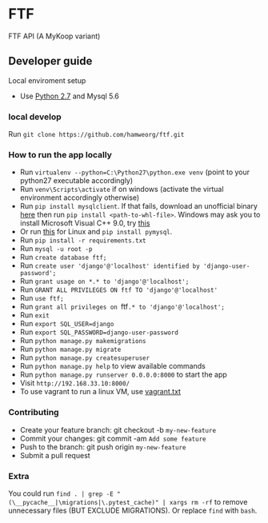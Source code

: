 # FTF

FTF API (A MyKoop variant)

## Developer guide

Local enviroment setup

- Use [Python 2.7](https://www.python.org/download/releases/2.7/) and Mysql 5.6

### local develop

Run `git clone https://github.com/hamweorg/ftf.git`

### How to run the app locally

- Run `virtualenv --python=C:\Python27\python.exe venv` (point to your python27 executable accordingly)
- Run `venv\Scripts\activate` if on windows (activate the virtual environment accordingly otherwise)
- Run `pip install mysqlclient`. If that fails, download an unofficial binary [here](https://www.lfd.uci.edu/~gohlke/pythonlibs/#mysqlclient) then run `pip install <path-to-whl-file>`. Windows may ask you to install Microsoft Visual C++ 9.0, try [this](https://web.archive.org/web/20190720195601/http://www.microsoft.com/en-us/download/confirmation.aspx?id=44266)
- Or run [this](https://www.digitalocean.com/community/tutorials/how-to-install-mysql-on-ubuntu-18-04) for Linux and `pip install pymysql`.
- Run `pip install -r requirements.txt`
- Run `mysql -u root -p`
- Run `create database ftf;`
- Run `create user 'django'@'localhost' identified by 'django-user-password';`
- Run `grant usage on *.* to 'django'@'localhost';`
- Run `GRANT ALL PRIVILEGES ON ftf TO 'django'@'localhost'`
- Run `use ftf;`
- Run `grant all privileges on `ftf`.* to 'django'@'localhost';`
- Run `exit`
- Run `export SQL_USER=django`
- Run `export SQL_PASSWORD=django-user-password`
- Run `python manage.py makemigrations`
- Run `python manage.py migrate`
- Run `python manage.py createsuperuser`
- Run `python manage.py help` to view available commands
- Run `python manage.py runserver 0.0.0.0:8000` to start the app
- Visit `http://192.168.33.10:8000/`
- To use vagrant to run a linux VM, use [vagrant.txt](./vagrant.txt)

### Contributing

- Create your feature branch: git checkout -b `my-new-feature`
- Commit your changes: git commit -am `Add some feature`
- Push to the branch: git push origin `my-new-feature`
- Submit a pull request

### Extra

You could run `find . | grep -E "(\__pycache__|\migrations|\.pytest_cache)" | xargs rm -rf` to remove unnecessary files (BUT EXCLUDE MIGRATIONS).
Or replace `find` with `bash`.